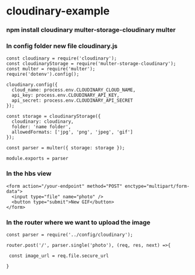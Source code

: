 # cloudinary-example

### npm install cloudinary multer-storage-cloudinary multer

### In config folder new file cloudinary.js

```
const cloudinary = require('cloudinary');
const cloudinaryStorage = require('multer-storage-cloudinary');
const multer = require('multer');
require('dotenv').config();
 
cloudinary.config({
  cloud_name: process.env.CLOUDINARY_CLOUD_NAME,
  api_key: process.env.CLOUDINARY_API_KEY,
  api_secret: process.env.CLOUDINARY_API_SECRET
});

const storage = cloudinaryStorage({
  cloudinary: cloudinary,
  folder: 'name folder',
  allowedFormats: ['jpg', 'png', 'jpeg', 'gif']
});
 
const parser = multer({ storage: storage });

module.exports = parser
```


### In the hbs view

```
<form action="/your-endpoint" method="POST" enctype="multipart/form-data">
  <input type="file" name="photo" />
  <button type="submit">New GIF</button>
</form>
```


### In the router where we want to upload the image

```
const parser = require('../config/cloudinary');

router.post('/', parser.single('photo'), (req, res, next) =>{
 
 const image_url = req.file.secure_url
 
}
```
